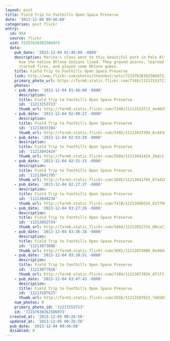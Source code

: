 ```yaml
---
layout: post
title: Field Trip to Foothills Open Space Preserve
date: '2013-12-04 09:46:00'
categories: post flickr
entry:
  id: 954
  source: flickr
  uid: 72157638362586973
  data:
    pub_date: '2013-12-04 01:46:00 -0800'
    description: Marina's class went to this beautiful park in Palo Alto to learn
      how the native Ohlone Indians lived. They ground acorns, learned how the Ohlones
      started fires, and played some Ohlone games.
    title: Field Trip to Foothills Open Space Preserve
    link: http://www.flickr.com/photos/thenobot/sets/72157638362586973/
    primary_photo_url: https://farm8.static.flickr.com/7340/11213153713_4ed0391638_m.jpg
    photos:
    - pub_date: '2013-12-04 01:46:00 -0800'
      description: 
      title: Field Trip to Foothills Open Space Preserve
      id: '11213153713'
      thumb_url: http://farm8.static.flickr.com/7340/11213153713_4ed0391638_s.jpg
    - pub_date: '2013-12-04 02:00:27 -0800'
      description: 
      title: Field Trip to Foothills Open Space Preserve
      id: '11213037394'
      thumb_url: http://farm6.static.flickr.com/5492/11213037394_6c443dc5f4_s.jpg
    - pub_date: '2013-12-04 02:03:28 -0800'
      description: 
      title: Field Trip to Foothills Open Space Preserve
      id: '11213041424'
      thumb_url: http://farm6.static.flickr.com/5504/11213041424_26dc1f437a_s.jpg
    - pub_date: '2013-12-04 02:31:15 -0800'
      description: 
      title: Field Trip to Foothills Open Space Preserve
      id: '11213041795'
      thumb_url: http://farm3.static.flickr.com/2845/11213041795_6fa428d62a_s.jpg
    - pub_date: '2013-12-04 02:27:27 -0800'
      description: 
      title: Field Trip to Foothills Open Space Preserve
      id: '11213048234'
      thumb_url: http://farm8.static.flickr.com/7410/11213048234_01779082eb_s.jpg
    - pub_date: '2013-12-04 03:27:28 -0800'
      description: 
      title: Field Trip to Foothills Open Space Preserve
      id: '11213052734'
      thumb_url: http://farm6.static.flickr.com/5484/11213052734_00ca71ed51_s.jpg
    - pub_date: '2013-12-04 03:36:38 -0800'
      description: 
      title: Field Trip to Foothills Open Space Preserve
      id: '11213073086'
      thumb_url: http://farm4.static.flickr.com/3681/11213073086_8e40dcc596_s.jpg
    - pub_date: '2013-12-04 03:38:51 -0800'
      description: 
      title: Field Trip to Foothills Open Space Preserve
      id: '11213077826'
      thumb_url: http://farm8.static.flickr.com/7384/11213077826_df1f3fe2f7_s.jpg
    - pub_date: '2013-12-04 03:47:43 -0800'
      description: 
      title: Field Trip to Foothills Open Space Preserve
      id: '11213187623'
      thumb_url: http://farm3.static.flickr.com/2816/11213187623_74b565bf18_s.jpg
    num_photos: 9
    primary_photo_id: '11213153713'
    id: '72157638362586973'
  created_at: '2013-12-05 00:26:56'
  updated_at: '2013-12-05 00:26:56'
  pub_date: '2013-12-04 09:46:00'
  disabled: 0
---
```

